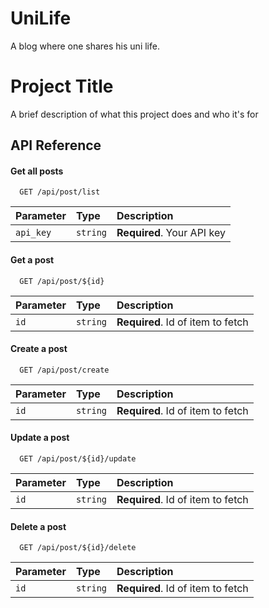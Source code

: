 # UniLife
A blog where one shares his uni life.



# Project Title

A brief description of what this project does and who it's for


## API Reference

#### Get all posts

```http
  GET /api/post/list
```

| Parameter | Type     | Description                |
| :-------- | :------- | :------------------------- |
| `api_key` | `string` | **Required**. Your API key |


#### Get a post

```http
  GET /api/post/${id}
```

| Parameter | Type     | Description                       |
| :-------- | :------- | :-------------------------------- |
| `id`      | `string` | **Required**. Id of item to fetch |


#### Create a post

```http
  GET /api/post/create
```

| Parameter | Type     | Description                       |
| :-------- | :------- | :-------------------------------- |
| `id`      | `string` | **Required**. Id of item to fetch |


#### Update a post

```http
  GET /api/post/${id}/update
```

| Parameter | Type     | Description                       |
| :-------- | :------- | :-------------------------------- |
| `id`      | `string` | **Required**. Id of item to fetch |

#### Delete a post

```http
  GET /api/post/${id}/delete
```

| Parameter | Type     | Description                       |
| :-------- | :------- | :-------------------------------- |
| `id`      | `string` | **Required**. Id of item to fetch |
